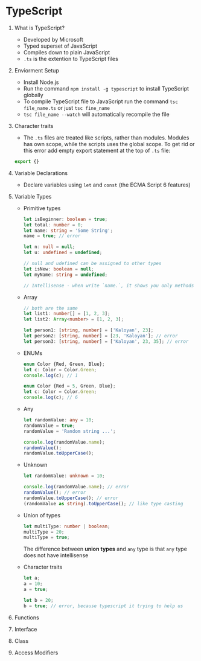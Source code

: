 # TypeScript

1. What is TypeScript?
    - Developed by Microsoft
    - Typed superset of JavaScript
    - Compiles down to plain JavaScript
    - `.ts` is the extention to TypeScript files

2. Enviorment Setup
    - Install Node.js
    - Run the command `npm install -g typescript` to install TypeScript globally
    - To compile TypeScript file to JavaScript run the command `tsc file_name.ts` or just `tsc fine_name`
    - `tsc file_name --watch` will automatically recompile the file

3. Character traits
    - The `.ts` files are treated like scripts, rather than modules. Modules has own scope, while the scripts uses the global scope. To get rid or this error add empty export statement at the top of `.ts` file:
    
    ```typescript
    export {}
    ```

4. Variable Declarations
    - Declare variables using `let` and `const` (the ECMA Script 6 features)

5. Variable Types
    - Primitive types
        ```typescript
        let isBeginner: boolean = true;
        let total: number = 0;
        let name: string = 'Some String';
        name = true; // error

        let n: null = null;
        let u: undefined = undefined;

        // null and udefined can be assigned to other types
        let isNew: boolean = null;
        let myName: string = undefined;

        // Intellisense - when write `name.`, it shows you only methods to strings. When write `total.` it shows you only methods to numbers
        ```
    
    - Array
        ```typescript
        // both are the same
        let list1: number[] = [1, 2, 3];
        let list2: Array<number> = [1, 2, 3];

        let person1: [string, number] = ['Kaloyan', 23];
        let person2: [string, number] = [23, 'Kaloyan']; // error
        let person3: [string, number] = ['Kaloyan', 23, 35]; // error
        ```

    - ENUMs
        ```typescript
        enum Color {Red, Green, Blue};
        let c: Color = Color.Green;
        console.log(c); // 1

        enum Color {Red = 5, Green, Blue};
        let c: Color = Color.Green;
        console.log(c); // 6
        ```
    
    - Any
        ```typescript
        let randomValue: any = 10;
        randomValue = true;
        randomValue = 'Random string ...';

        console.log(randomValue.name);
        randomValue();
        randomValue.toUpperCase();
        ```

    - Unknown
        ```typescript
        let randomValue: unknown = 10;

        console.log(randomValue.name); // error
        randomValue(); // error
        randomValue.toUpperCase(); // error
        (randomValue as string).toUpperCase(); // like type casting
        ```

    - Union of types
        ```typescript
        let multiType: number | boolean;
        multiType = 20;
        multiType = true;
        ```

        The difference between **union types** and `any` type is that `any` type does not have intellisense

    - Character traits
        ```typescript
        let a;
        a = 10;
        a = true;

        let b = 20;
        b = true; // error, because typescript it trying to help us
        ```

6. Functions
7. Interface
8. Class
9. Access Modifiers